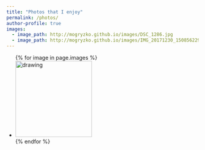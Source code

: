 ```yaml
---
title: "Photos that I enjoy"
permalink: /photos/
author-profile: true
images:
  - image_path: http://mogryzko.github.io/images/DSC_1286.jpg
  - image_path: http://mogryzko.github.io/images/IMG_20171230_150856229_HDR.jpg
---
```


<ul class="photo-gallery">
  {% for image in page.images %}
    <li><img src="{{ image.image_path }}" alt="drawing" width = "200"/></li>
  {% endfor %}
</ul>

<p id="viewof-slider"></p>
<p id="test"></p>
<div id="chart"></div>
<p id="viewof-gender"></p>
<p id="viewof-type"></p>

<script type="module">
  import notebook from "https://api.observablehq.com/@mogryzko/assignment-3/2.js";

  const renders = {
    "viewof slider": "#viewof-slider",
    "test": "#test",
    "chart": "#chart",
    "viewof gender": "#viewof-gender",
    "viewof type": "#viewof-type",
  };

  import {Inspector, Runtime} from "https://unpkg.com/@observablehq/notebook-runtime@1.2.0?module";
  for (let i in renders)
    renders[i] = document.querySelector(renders[i]);

  Runtime.load(notebook, (variable) => {
    if (renders[variable.name])
      return new Inspector(renders[variable.name]);
  });
</script>





